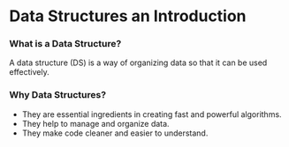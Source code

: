 # Data Structures an Introduction

### What is a Data Structure?

A data structure (DS) is a way of organizing data so that it can be used effectively.

### Why Data Structures?

* They are essential ingredients in creating fast and powerful algorithms.
* They help to manage and organize data.
* They make code cleaner and easier to understand.
